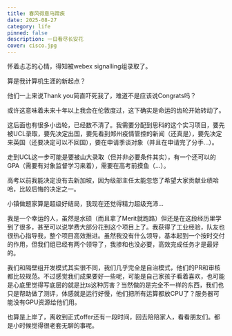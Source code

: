 ```yaml
---
title: 春风得意马蹄疾
date: 2025-08-27
category: life
pinned: false
description: 一日看尽长安花
cover: cisco.jpg
---
```


怀着忐忑的心情，得知被webex signalling组录取了。

算是我计算机生涯的新起点？

他们一上来说Thank you简直吓死我了，难道不是应该说Congrats吗？

或许这意味着未来十年以上我会在伦敦度过，这下确实是命运的齿轮开始转动了。

这后面也有很多小齿轮，已经数不清了。我需要分配到思科的这个实习项目，要先被UCL录取，要先决定出国，要先看到郑州疫情管控的新闻（还真是），要先决定来英国（还要决定可以不回国），要在申请季谈对象（并且在申请完了分手...）。

走到UCL这一步可能是要被山大录取（但并非必要条件其实），有一个还可以的GPA（需要有对象监督学习来着），需要在高考前摸鱼（...）。

高考以前我能决定没有去新加坡，因为级部主任太能忽悠了希望大家贡献业绩哈哈，比较后悔的决定之一。

小镇做题家算是超级好结局，我现在还觉得精力超级充沛...

我是一个幸运的人，虽然是水硕（而且拿了Merit就跑路）但还是在这段经历里学到了很多，甚至可以说学费大部分花到这个项目上了。我获得了工业经验，队友也很热心指导我，整个项目高效推进。虽然我没有什么领导，基本起到一个按时交付的作用，但我们组已经有两个领导了，我掺和也没必要，高效完成任务才是最好的。

我们和隔壁组开发模式其实很不同，我们几乎完全是自治模式，他们的PR和审核都比较规范。不过感觉我们成果要好一些呢，可能是自己家孩子看着喜欢，也可能是心底里觉得写底层的就是比ts这种厉害？当然做的是完全不一样的东西，我们也只是帮助做了测评，体感就是运行好慢，他们把所有运算都放CPU了？服务器可能没有GPU资源给他们用。

也算是上岸了，离收到正式offer还有一段时间，回去陪陪家人，看看朋友们。都是小时候觉得很老套无聊的事呢。
